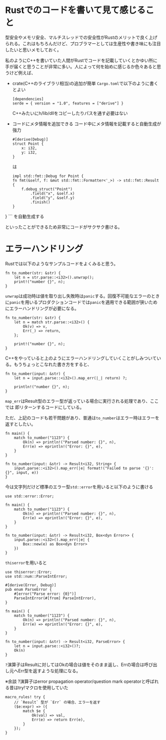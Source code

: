 # Rustでのコードを書いて見て感じること

型安全やメモリ安全、マルチスレッドでの安全性がRustのメリットで良く上げられる。これはもちろんだけど、プロブラマーとしては生産性や書き味にも注目したいと思いメモしておく。

私のようにC++を書いていた人間がRustでコードを記載していくとかゆい所に手が届くと思うことが非常に多い。人によって何を始めに感じるか色々あると思うけど例えば、

- crate(C++のライブラリ相当)の追加が簡単
    `Cargo.toml`で以下のように書くとよい
    ```
    [dependencies]
    serde = { version = "1.0", features = ["derive"] } 
    ```
    C++みたいにh/lib/dllをコピーしたりパスを通す必要はない

- コードにメタ情報を追加できる
    コード中にメタ情報を記載すると自動生成が強力
    ```
    #[derive(Debug)]
    struct Point {
        x: i32,
        y: i32,
    }
    ```
    は
    ```
    impl std::fmt::Debug for Point {
    fn fmt(&self, f: &mut std::fmt::Formatter<'_>) -> std::fmt::Result {
        f.debug_struct("Point")
            .field("x", &self.x)
            .field("y", &self.y)
            .finish()
    }
}
    ```
    を自動生成する

といったことができるため非常にコードがサクサク書ける。

# エラーハンドリング

Rustでは以下のようなサンプルコードをよくみると思う。

```
fn to_number(str: &str) {
    let n = str.parse::<i32>().unwrap();
    print!("number {}", n);
}
```
`unwrap`は成功時は値を取り出し失敗時は`panic`する。回復不可能なエラーのときに`panic`を用いるプロダクションコードでは`panic`を適用できる範囲が狭いためにエラーハンドリングが必要になる。

```
fn to_number(str: &str) {
    let n = match str.parse::<i32>() {
        Ok(v) => v,
        Err(_) => return,
    };

    print!("number {}", n);
}
```

C++をやっていると上のようにエラーハンドリングしていくことがしみついている。もうちょっとこなれた書き方をすると、

```
fn to_number(input: &str) {
    let n = input.parse::<i32>().map_err(|_| return) ?;

    println!("number {}", n);
}
```
`map_err`はResult型のエラー型が返っている場合に実行される処理であり、ここでは
即リターンするコードにしている。


ただ、上記のコードも若干問題があり、普通は`to_number`はエラー時はエラーを返すとしたい。

```
fn main() {
    match to_number("1123") {
        Ok(n) => println!("Parsed number: {}", n),
        Err(e) => eprintln!("Error: {}", e),
    }
}

fn to_number(input: &str) -> Result<i32, String> {
    input.parse::<i32>().map_err(|e| format!("Failed to parse '{}': {}", input, e))
}
```

今は文字列だけど標準のエラー型`std::error`を用いると以下のように書ける

```
use std::error::Error;

fn main() {
    match to_number("1123") {
        Ok(n) => println!("Parsed number: {}", n),
        Err(e) => eprintln!("Error: {}", e),
    }
}

fn to_number(input: &str) -> Result<i32, Box<dyn Error>> {
    input.parse::<i32>().map_err(|e| {
        Box::new(e) as Box<dyn Error>
    })
}
```

`thiserror`を用いると
```
use thiserror::Error;
use std::num::ParseIntError;

#[derive(Error, Debug)]
pub enum ParseError {
    #[error("Parse error: {0}")]
    ParseIntError(#[from] ParseIntError),
}

fn main() {
    match to_number("1123") {
        Ok(n) => println!("Parsed number: {}", n),
        Err(e) => eprintln!("Error: {}", e),
    }
}

fn to_number(input: &str) -> Result<i32, ParseError> {
    let n = input.parse::<i32>()?;
    Ok(n)
}
```

`?`演算子はResultに対してはOkの場合は値をそのまま返し、Errの場合は呼び出し元へErr型を返すような処理になる。

※余談
?演算子はerror propagation operator/question mark operatorと呼ばれる昔はtry!マクロを使用していた
```
macro_rules! try {
    // `Result` 型が `Err` の場合、エラーを返す
    ($e:expr) => ({
        match $e {
            Ok(val) => val,
            Err(e) => return Err(e),
        }
    });
}
```
